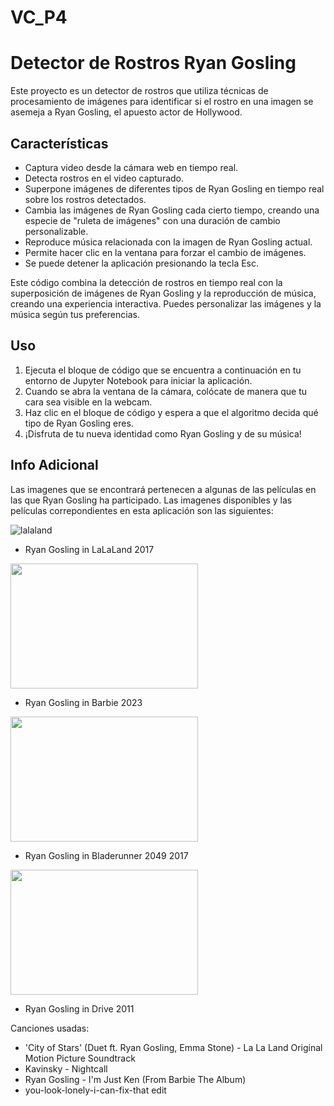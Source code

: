 # VC_P4
# Detector de Rostros Ryan Gosling

Este proyecto es un detector de rostros que utiliza técnicas de procesamiento de imágenes para identificar si el rostro en una imagen se asemeja a Ryan Gosling, el apuesto actor de Hollywood.

## Características

- Captura video desde la cámara web en tiempo real.
- Detecta rostros en el video capturado.
- Superpone imágenes de diferentes tipos de Ryan Gosling en tiempo real sobre los rostros detectados.
- Cambia las imágenes de Ryan Gosling cada cierto tiempo, creando una especie de "ruleta de imágenes" con una duración de cambio personalizable.
- Reproduce música relacionada con la imagen de Ryan Gosling actual.
- Permite hacer clic en la ventana para forzar el cambio de imágenes.
- Se puede detener la aplicación presionando la tecla Esc.

Este código combina la detección de rostros en tiempo real con la superposición de imágenes de Ryan Gosling y la reproducción de música, creando una experiencia interactiva. Puedes personalizar las imágenes y la música según tus preferencias.

## Uso

1. Ejecuta el bloque de código que se encuentra a continuación en tu entorno de Jupyter Notebook para iniciar la aplicación.
2. Cuando se abra la ventana de la cámara, colócate de manera que tu cara sea visible en la webcam.
3. Haz clic en el bloque de código y espera a que el algoritmo decida qué tipo de Ryan Gosling eres.
4. ¡Disfruta de tu nueva identidad como Ryan Gosling y de su música!

## Info Adicional

Las imagenes que se encontrará pertenecen a algunas de las películas en las que Ryan Gosling ha participado.
Las imagenes disponibles y las películas correpondientes en esta aplicación son las siguientes:

![lalaland](https://github.com/Sweetlord16/VC_P4/assets/113981994/de115662-4db5-43bf-a97c-221e850552c7)

- Ryan Gosling in LaLaLand 2017
  
<img src="https://github.com/Sweetlord16/VC_P4/assets/113981994/73082b83-5d60-4966-8bf7-176fe9edfe64" width="300" height="200">

- Ryan Gosling in Barbie 2023
  
<img src="https://github.com/Sweetlord16/VC_P4/assets/113981994/754f4bc9-8c8a-42b5-b256-d208e83397b6" width="300" height="200">

- Ryan Gosling in Bladerunner 2049 2017
  
<img src="https://github.com/Sweetlord16/VC_P4/assets/113981994/73082b83-5d60-4966-8bf7-176fe9edfe64" width="300" height="200">


- Ryan Gosling in Drive 2011

Canciones usadas:

- 'City of Stars' (Duet ft. Ryan Gosling, Emma Stone) - La La Land Original Motion Picture Soundtrack
- Kavinsky - Nightcall
- Ryan Gosling - I'm Just Ken (From Barbie The Album)
- you-look-lonely-i-can-fix-that edit





